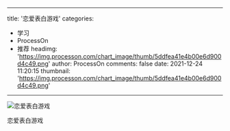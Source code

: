 
---
title: '恋爱表白游戏'
categories: 
 - 学习
 - ProcessOn
 - 推荐
headimg: 'https://img.processon.com/chart_image/thumb/5ddfea41e4b00e6d900d4c49.png'
author: ProcessOn
comments: false
date: 2021-12-24 11:20:15
thumbnail: 'https://img.processon.com/chart_image/thumb/5ddfea41e4b00e6d900d4c49.png'
---

<div>   
<img class="thumb" alt="恋爱表白游戏" src="https://img.processon.com/chart_image/thumb/5ddfea41e4b00e6d900d4c49.png" referrerpolicy="no-referrer">
<p>恋爱表白游戏</p>  
</div>
            